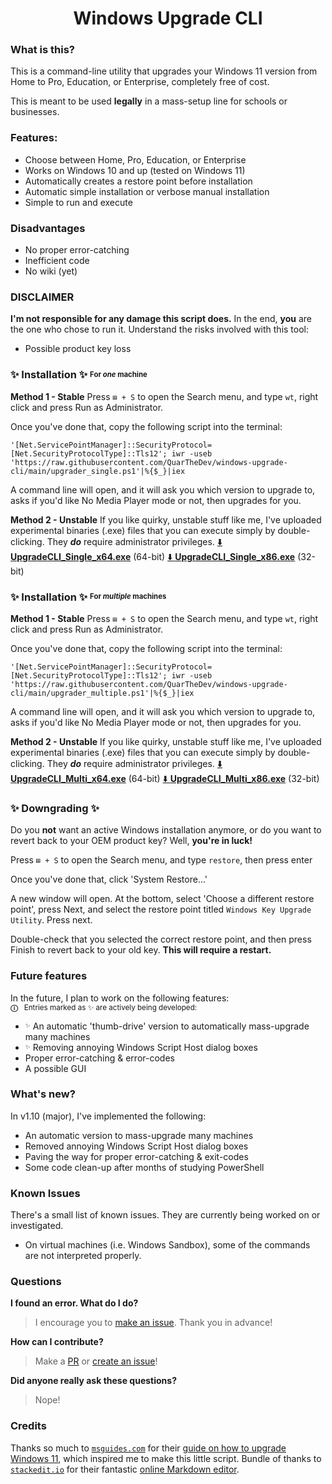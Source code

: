 <p align="center">
<h1 align="center">Windows Upgrade CLI</h1>
</p>

### What is this?

This is a command-line utility that upgrades your Windows 11 version from Home to Pro, Education, or Enterprise, completely free of cost.

This is meant to be used **legally** in a mass-setup line for schools or businesses.

### Features:

- Choose between Home, Pro, Education, or Enterprise
- Works on Windows 10 and up (tested on Windows 11)
- Automatically creates a restore point before installation
- Automatic simple installation or verbose manual installation
- Simple to run and execute

### Disadvantages

- No proper error-catching
- Inefficient code
- No wiki (yet)

### DISCLAIMER

**I'm not responsible for any damage this script does.** In the end, **you** are the one who chose to run it. Understand the risks involved with this tool:

 - Possible product key loss

### ✨ **Installation** ✨ <sup><sub>For *one* machine</sub></sup>

**Method 1 - Stable**
Press `⊞ + S` to open the Search menu, and type `wt`, right click and press Run as Administrator.

Once you've done that, copy the following script into the terminal:
```
'[Net.ServicePointManager]::SecurityProtocol=[Net.SecurityProtocolType]::Tls12'; iwr -useb 'https://raw.githubusercontent.com/QuarTheDev/windows-upgrade-cli/main/upgrader_single.ps1'|%{$_}|iex
```
A command line will open, and it will ask you which version to upgrade to, asks if you'd like No Media Player mode or not, then upgrades for you.

**Method 2 - Unstable**
If you like quirky, unstable stuff like me, I've uploaded experimental binaries (.exe) files that you can execute simply by double-clicking. They ***do*** require administrator privileges.
[⬇️ **UpgradeCLI_Single_x64.exe**](https://github.com/QuarTheDev/windows-upgrade-cli/releases/latest/download/UpgradeCLI_Single_x64.exe)  (64-bit)
[⬇️ **UpgradeCLI_Single_x86.exe**](https://github.com/QuarTheDev/windows-upgrade-cli/releases/latest/download/UpgradeCLI_Single_x86.exe)  (32-bit)

### ✨ **Installation** ✨ <sup><sub>For *multiple* machines</sub></sup>

**Method 1 - Stable**
Press `⊞ + S` to open the Search menu, and type `wt`, right click and press Run as Administrator.

Once you've done that, copy the following script into the terminal:
```
'[Net.ServicePointManager]::SecurityProtocol=[Net.SecurityProtocolType]::Tls12'; iwr -useb 'https://raw.githubusercontent.com/QuarTheDev/windows-upgrade-cli/main/upgrader_multiple.ps1'|%{$_}|iex
```
A command line will open, and it will ask you which version to upgrade to, asks if you'd like No Media Player mode or not, then upgrades for you.

**Method 2 - Unstable**
If you like quirky, unstable stuff like me, I've uploaded experimental binaries (.exe) files that you can execute simply by double-clicking. They ***do*** require administrator privileges.
[⬇️ **UpgradeCLI_Multi_x64.exe**](https://github.com/QuarTheDev/windows-upgrade-cli/releases/latest/download/UpgradeCLI_Multi_x64.exe)  (64-bit)
[⬇️ **UpgradeCLI_Multi_x86.exe**](https://github.com/QuarTheDev/windows-upgrade-cli/releases/latest/download/UpgradeCLI_Multi_x86.exe)  (32-bit)

### ✨ Downgrading ✨

Do you **not** want an active Windows installation anymore, or do you want to revert back to your OEM product key? Well, **you're in luck!**

Press `⊞ + S` to open the Search menu, and type `restore`, then press enter

Once you've done that, click 'System Restore...'

A new window will open. At the bottom, select 'Choose a different restore point', press Next, and select the restore point titled `Windows Key Upgrade Utility`. Press next.

Double-check that you selected the correct restore point, and then press Finish to revert back to your old key. **This will require a restart.**

### Future features
In the future, I plan to work on the following features:<br><sup>**ⓘ** ‌ ‌ Entries marked as ✨ are actively being developed:</sup>

- <sup><sub>✨</sub></sup> An automatic 'thumb-drive' version to automatically mass-upgrade many machines 
- <sup><sub>✨</sub></sup> Removing annoying Windows Script Host dialog boxes
- Proper error-catching & error-codes
- A possible GUI

### What's new?
In v1.10 (major), I've implemented the following:

- An automatic version to mass-upgrade many machines 
- Removed annoying Windows Script Host dialog boxes
- Paving the way for proper error-catching & exit-codes
- Some code clean-up after months of studying PowerShell

### Known Issues
There's a small list of known issues. They are currently being worked on or investigated.

- On virtual machines (i.e. Windows Sandbox), some of the commands are not interpreted properly.

### Questions

**I found an error. What do I do?**

> I encourage you to [make an issue](https://github.com/QuarTheDev/windows-upgrade-cli/issues). Thank you in advance!

**How can I contribute?**

> Make a [PR](https://github.com/QuarTheDev/windows-upgrade-cli/pulls) or [create an issue](https://github.com/QuarTheDev/windows-upgrade-cli/issues)!

**Did anyone really ask these questions?**

> Nope!

### Credits
Thanks so much to [`msguides.com`](https://msguides.com/) for their [guide on how to upgrade Windows 11](https://msguides.com/windows-11), which inspired me to make this little script.
Bundle of thanks to [`stackedit.io`](https://github.com/benweet/stackedit/) for their fantastic [online Markdown editor](https://stackedit.io/app).
